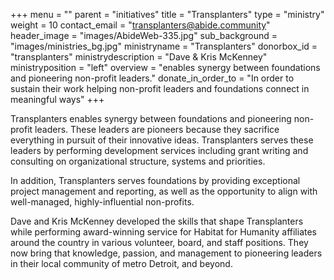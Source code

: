 +++
menu = ""
parent = "initiatives"
title = "Transplanters"
type = "ministry"
weight = 10
contact_email = "transplanters@abide.community"
header_image = "images/AbideWeb-335.jpg"
sub_background = "images/ministries_bg.jpg"
ministryname = "Transplanters"
donorbox_id = "transplanters"
ministrydescription = "Dave & Kris McKenney"
ministryposition = "left"
overview = "enables synergy between foundations and pioneering non-profit leaders."
donate_in_order_to = "In order to sustain their work helping non-profit leaders and foundations connect in meaningful ways"
+++

Transplanters enables synergy between foundations and pioneering non-profit leaders.  These leaders are pioneers because they sacrifice everything in pursuit of their innovative ideas. Transplanters serves these leaders by performing development services including grant writing and consulting on organizational structure, systems and priorities. 

In addition, Transplanters serves foundations by providing exceptional project management and reporting, as well as the opportunity to align with well-managed, highly-influential non-profits.  

Dave and Kris McKenney developed the skills that shape Transplanters while performing award-winning service for Habitat for Humanity affiliates around the country in various volunteer, board, and staff positions. They now bring that knowledge, passion, and management to pioneering leaders in their local community of metro Detroit, and beyond.